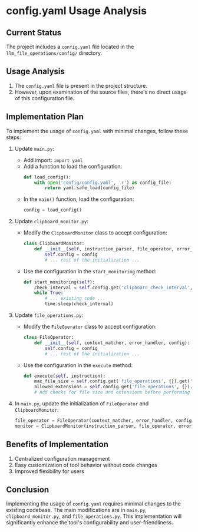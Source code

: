 # config.yaml Usage Analysis

## Current Status
The project includes a `config.yaml` file located in the `llm_file_operations/config/` directory.

## Usage Analysis
1. The `config.yaml` file is present in the project structure.
2. However, upon examination of the source files, there's no direct usage of this configuration file.

## Implementation Plan
To implement the usage of `config.yaml` with minimal changes, follow these steps:

1. Update `main.py`:
   - Add import: `import yaml`
   - Add a function to load the configuration:
     ```python
     def load_config():
         with open('config/config.yaml', 'r') as config_file:
             return yaml.safe_load(config_file)
     ```
   - In the `main()` function, load the configuration:
     ```python
     config = load_config()
     ```

2. Update `clipboard_monitor.py`:
   - Modify the `ClipboardMonitor` class to accept configuration:
     ```python
     class ClipboardMonitor:
         def __init__(self, instruction_parser, file_operator, error_handler, config):
             self.config = config
             # ... rest of the initialization ...
     ```
   - Use the configuration in the `start_monitoring` method:
     ```python
     def start_monitoring(self):
         check_interval = self.config.get('clipboard_check_interval', 0.5)
         while True:
             # ... existing code ...
             time.sleep(check_interval)
     ```

3. Update `file_operations.py`:
   - Modify the `FileOperator` class to accept configuration:
     ```python
     class FileOperator:
         def __init__(self, context_matcher, error_handler, config):
             self.config = config
             # ... rest of the initialization ...
     ```
   - Use the configuration in the `execute` method:
     ```python
     def execute(self, instruction):
         max_file_size = self.config.get('file_operations', {}).get('max_file_size', 10485760)
         allowed_extensions = self.config.get('file_operations', {}).get('allowed_extensions', [])
         # Add checks for file size and extensions before performing operations
     ```

4. In `main.py`, update the initialization of `FileOperator` and `ClipboardMonitor`:
   ```python
   file_operator = FileOperator(context_matcher, error_handler, config)
   monitor = ClipboardMonitor(instruction_parser, file_operator, error_handler, config)
   ```

## Benefits of Implementation
1. Centralized configuration management
2. Easy customization of tool behavior without code changes
3. Improved flexibility for users

## Conclusion
Implementing the usage of `config.yaml` requires minimal changes to the existing codebase. The main modifications are in `main.py`, `clipboard_monitor.py`, and `file_operations.py`. This implementation will significantly enhance the tool's configurability and user-friendliness.